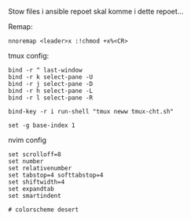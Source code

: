 Stow files i ansible repoet skal komme i dette repoet...

Remap:

```shell
nnoremap <leader>x :!chmod +x%<CR>
```

tmux config:

```shell
bind -r ^ last-window
bind -r k select-pane -U
bind -r j select-pane -D
bind -r h select-pane -L
bind -r l select-pane -R
```
  
```shell
bind-key -r i run-shell "tmux neww tmux-cht.sh"
```
  
```shell
set -g base-index 1
```

nvim config

```shell
set scrolloff=8
set number
set relativenumber
set tabstop=4 softtabstop=4
set shiftwidth=4
set expandtab
set smartindent

# colorscheme desert
```
